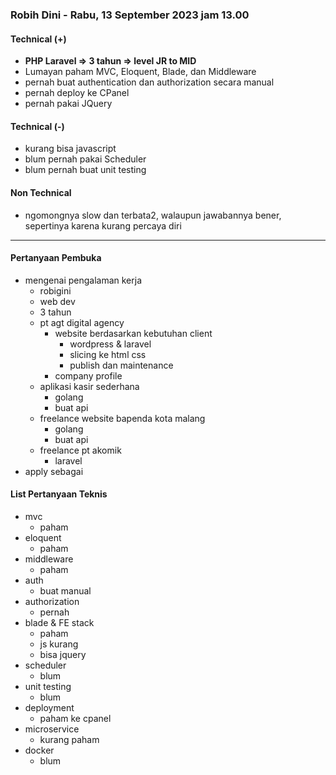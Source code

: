 ### Robih Dini - Rabu, 13 September 2023 jam 13.00 


#### Technical (+) 

- **PHP Laravel => 3 tahun => level JR to MID**  
- Lumayan paham MVC, Eloquent, Blade, dan Middleware
- pernah buat authentication dan authorization secara manual
- pernah deploy ke CPanel
- pernah pakai JQuery

#### Technical (-)  

- kurang bisa javascript
- blum pernah pakai Scheduler
- blum pernah buat unit testing

#### Non Technical  

- ngomongnya slow dan terbata2, walaupun jawabannya bener, sepertinya karena kurang percaya diri

---

#### Pertanyaan Pembuka

- mengenai pengalaman kerja  
	- robigini
	- web dev
	- 3 tahun
	- pt agt digital agency
		- website berdasarkan kebutuhan client
			- wordpress & laravel
			- slicing ke html css
			- publish dan maintenance
		- company profile
	- aplikasi kasir sederhana
		- golang
		- buat api
	- freelance website bapenda kota malang
		- golang
		- buat api
	- freelance pt akomik
		- laravel
- apply sebagai


#### List Pertanyaan Teknis

- mvc
	- paham
- eloquent
	- paham
- middleware
	- paham
- auth
	- buat manual
- authorization
	- pernah
- blade & FE stack
	- paham
	- js kurang
	- bisa jquery
- scheduler
	- blum
- unit testing
	- blum
- deployment
	- paham ke cpanel
- microservice
	- kurang paham
- docker
	- blum